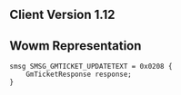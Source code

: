 ## Client Version 1.12

## Wowm Representation
```rust,ignore
smsg SMSG_GMTICKET_UPDATETEXT = 0x0208 {
    GmTicketResponse response;    
}

```

